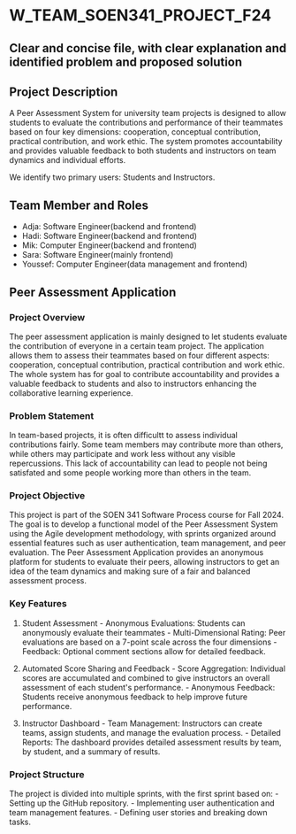 # W_TEAM_SOEN341_PROJECT_F24
## Clear and concise file, with clear explanation and identified problem and proposed solution

## Project Description

A Peer Assessment System for university team projects is designed to allow students to evaluate the contributions and performance of their teammates based on four key dimensions: cooperation, conceptual contribution, practical contribution, and work ethic. The system promotes accountability and provides valuable feedback to both students and instructors on team dynamics and individual efforts.

We identify two primary users: Students and Instructors.

## Team Member and Roles

- Adja: Software Engineer(backend and frontend)
- Hadi: Software Engineer(backend and frontend)
- Mik: Computer Engineer(backend and frontend)
- Sara: Software Engineer(mainly frontend)
- Youssef: Computer Engineer(data management and frontend)

## Peer Assessment Application

### Project Overview 
  The peer assessment application is mainly designed to let students evaluate the contribution of everyone in a certain team project. The application allows them to assess their teammates based on four different aspects: cooperation, conceptual contribution, practical contribution and work ethic. The whole system has for goal to contribute accountability and provides a valuable feedback to students and also to instructors enhancing the collaborative learning experience.

### Problem Statement
  In team-based projects, it is often difficultt to assess individual contributions fairly. Some team members may contribute more than others, while others may participate and work less without any visible repercussions. This lack of accountability can lead to people not being satisfated and some people working more than others in the team.

### Project Objective 
  This project is part of the SOEN 341 Software Process course for Fall 2024. The goal is to develop a functional model of the Peer Assessment System using the Agile development methodology, with sprints organized around essential features such as user authentication, team management, and peer evaluation. The Peer Assessment Application provides an anonymous platform for students to evaluate their peers, allowing instructors to get an idea of the team dynamics and making sure of a fair and balanced assessment process.

### Key Features

  1. Student Assessment
    - Anonymous Evaluations: Students can anonymously evaluate their teammates
    - Multi-Dimensional Rating: Peer evaluations are based on a 7-point scale across the four dimensions
    - Feedback: Optional comment sections allow for detailed feedback.
     
  2. Automated Score Sharing and Feedback
    - Score Aggregation: Individual scores are accumulated and combined to give instructors an overall assessment of each student's performance.
    - Anonymous Feedback: Students receive anonymous feedback to help improve future performance.

  3. Instructor Dashboard
    - Team Management: Instructors can create teams, assign students, and manage the evaluation process.
    - Detailed Reports: The dashboard provides detailed assessment results by team, by student, and a summary of results.


### Project Structure 
  The project is divided into multiple sprints, with the first sprint based on: - Setting up the GitHub repository. - Implementing user authentication and team management features. - Defining user stories and breaking down tasks.
